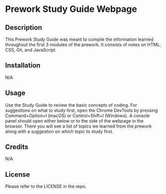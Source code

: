 # Prework Study Guide Webpage

## Description

This Prework Study Guide was meant to compile the information learned throughout the first 3 modules of the prework. It consists of notes on HTML, CSS, Git, and JavaScript.

## Installation

N/A

## Usage

Use the Study Guide to review the basic concepts of coding. For suggestions on what to study first, open the Chrome DevTools by pressing Command+Option+I (macOS) or Control+Shift+I (Windows). A console panel should open either below or to the side of the webpage in the browser. There you will see a list of topics we learned from the prework along with a suggestion on which topic to study first.

## Credits

N/A

## License

Please refer to the LICENSE in the repo.
